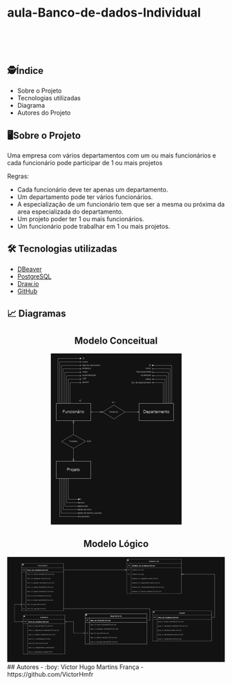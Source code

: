 # aula-Banco-de-dados-Individual
<h1 align="center">
    <img src="">
</h1>

## :detective:Índice

<ul>
    <li>Sobre o Projeto</li>
    <li>Tecnologias utilizadas</li>
    <li>Diagrama</li>
    <li>Autores do Projeto</li>
</ul>

## :desktop_computer:Sobre o Projeto

Uma empresa com vários departamentos com um ou mais funcionários e cada funcionário pode participar de 1 ou mais projetos


Regras:

- Cada funcionário deve ter apenas um departamento.
- Um departamento pode ter vários funcionários.
- A especialização de um funcionário tem que ser a mesma ou próxima da area especializada do departamento.
- Um projeto poder ter 1 ou mais funcionários.
- Um funcionário pode trabalhar em 1 ou mais projetos.



## :hammer_and_wrench: Tecnologias utilizadas

- [DBeaver](https://dbeaver.io/download/)
- [PostgreSQL](https://www.postgresql.org)
- [Draw.io](https://app.diagrams.net/)
- [GitHub](https://github.com/)

## :chart_with_upwards_trend: Diagramas

<div align="center">

  ## Modelo Conceitual
   <img src="ModeloConceitual.png">
  
  ## Modelo Lógico
   <img src="ModeloLogico.png">

</div>
## Autores
- :boy:
Victor Hugo Martins França - https://github.com/VictorHmfr
